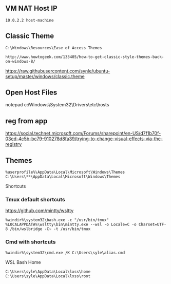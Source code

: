 ## VM NAT Host IP
`10.0.2.2 host-machine`

## Classic Theme
`C:\Windows\Resources\Ease of Access Themes`

`http://www.howtogeek.com/133405/how-to-get-classic-style-themes-back-on-windows-8/`

https://raw.githubusercontent.com/synle/ubuntu-setup/master/windows/classic.theme

## Open Host Files
notepad c:\Windows\System32\Drivers\etc\hosts


## reg from app
https://social.technet.microsoft.com/Forums/sharepoint/en-US/d7f1b70f-03ed-4c5b-bc79-910278d8fa39/trying-to-change-visual-effects-via-the-registry



## Themes
`%userprofile%\AppData\Local\Microsoft\Windows\Themes`
`C:\Users\**\AppData\Local\Microsoft\Windows\Themes`

Shortcuts
### Tmux default shortcuts
https://github.com/mintty/wsltty
```
%windir%\system32\bash.exe -c "/usr/bin/tmux"
%LOCALAPPDATA%\wsltty\bin\mintty.exe --wsl -o Locale=C -o Charset=UTF-8 /bin/wslbridge -C~ -t /usr/bin/tmux
```

### Cmd with shortcuts
```%windir%\system32\cmd.exe /K C:\Users\syle\alias.cmd```



WSL Bash Home
```
C:\Users\syle\AppData\Local\lxss\home
C:\Users\syle\AppData\Local\lxss\root
```
